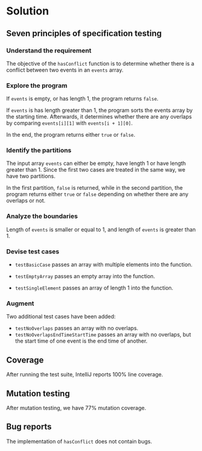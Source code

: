 # Solution

## Seven principles of specification testing

### Understand the requirement
The objective of the `hasConflict` function is to determine whether there is a conflict 
between two events in an `events` array.

### Explore the program
If `events` is empty, or has length 1, the program returns `false`.

If `events` is has length greater than 1, the program sorts the events array by the starting time. 
Afterwards, it determines whether there are any overlaps by comparing `events[i][1]` with 
`events[i + 1][0]`.

In the end, the program returns either `true` or `false`.

### Identify the partitions

The input array `events` can either be empty, have length 1 or have length greater than 1. 
Since the first two cases are treated in the same way, we have two partitions.

In the first partition, `false` is returned, while in the second partition, the program returns 
either `true` or `false` depending on whether there are any overlaps or not.

### Analyze the boundaries

Length of `events` is smaller or equal to 1, and length of `events` is greater than 1.

### Devise test cases

- `testBasicCase` passes an array with multiple elements into the function.

- `testEmptyArray` passes an empty array into the function.

- `testSingleElement` passes an array of length 1 into the function.

### Augment

Two additional test cases have been added:

- `testNoOverlaps` passes an array with no overlaps.
- `testNoOverlapsEndTimeStartTime` passes an array with no overlaps, 
but the start time of one event is the end time of another.

## Coverage

After running the test suite, IntelliJ reports 100% line coverage.

## Mutation testing

After mutation testing, we have 77% mutation coverage.

## Bug reports

The implementation of `hasConflict` does not contain bugs.